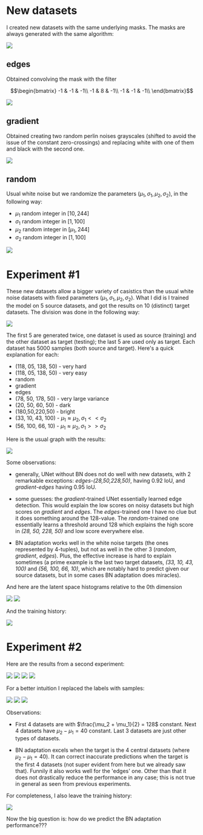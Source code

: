 # New datasets

I created new datasets with the same underlying masks. The masks are always generated with the same algorithm:

<img src="https://github.com/MarcoFurlan99/4_latent_space_histograms/blob/master/images/masks.png?raw=true">

## edges

Obtained convolving the mask with the filter

$$\begin{bmatrix}
-1 & -1 & -1\\
-1 &  8 & -1\\
-1 & -1 & -1\\
\end{bmatrix}$$

<img src="https://github.com/MarcoFurlan99/4_latent_space_histograms/blob/master/images/edges.png?raw=true">

## gradient

Obtained creating two random perlin noises grayscales (shifted to avoid the issue of the constant zero-crossings) and replacing white with one of them and black with the second one.

<img src="https://github.com/MarcoFurlan99/4_latent_space_histograms/blob/master/images/gradient.png?raw=true">

## random

Usual white noise but we randomize the parameters $(\mu_1,\sigma_1, \mu_2, \sigma_2)$, in the following way:
- $\mu_1$ random integer in $[10, 244]$
- $\sigma_1$ random integer in $[1, 100]$
- $\mu_2$ random integer in $[\mu_1, 244]$
- $\sigma_2$ random integer in $[1, 100]$

<img src="https://github.com/MarcoFurlan99/4_latent_space_histograms/blob/master/images/random.png?raw=true">

# Experiment \#1

These new datasets allow a bigger variety of casistics than the usual white noise datasets with fixed parameters $(\mu_1,\sigma_1, \mu_2, \sigma_2)$. What I did is I trained the model on 5 source datasets, and got the results on 10 (distinct) target datasets. The division was done in the following way:

<img src="https://github.com/MarcoFurlan99/4_latent_space_histograms/blob/master/images/samples.png?raw=true">

The first 5 are generated twice, one dataset is used as source (training) and the other dataset as target (testing); the last 5 are used only as target. Each dataset has 5000 samples (both source and target). Here's a quick explanation for each:

- (118, 05, 138, 50) - very hard
- (118, 05, 138, 50) - very easy
- random
- gradient
- edges
- (78, 50, 178, 50) - very large variance
- (20, 50, 60, 50) - dark
- (180,50,220,50) - bright
- (33, 10, 43, 100) - $\mu_1 \approx \mu_2, \sigma_1 << \sigma_2$
- (56, 100, 66, 10) - $\mu_1 \approx \mu_2, \sigma_1 >> \sigma_2$




Here is the usual graph with the results:

<img src="https://github.com/MarcoFurlan99/4_latent_space_histograms/blob/master/images/results.png?raw=true">

Some observations:
- generally, UNet without BN does not do well with new datasets, with 2 remarkable exceptions: *edges-(28,50,228,50)*, having 0.92 IoU, and *gradient-edges* having 0.95 IoU.

- some guesses: the *gradient*-trained UNet essentially learned edge detection. This would explain the low scores on noisy datasets but high scores on *gradient* and *edges*. The *edges*-trained one I have no clue but it does something around the 128-value. The *random*-trained one essentially learns a threshold around 128 which explains the high score in *(28, 50, 228, 50)* and low score everywhere else.

- BN adaptation works well in the white noise targets (the ones represented by 4-tuples), but not as well in the other 3 (*random*, *gradient*, *edges*). Plus, the effective increase is hard to explain sometimes (a prime example is the last two target datasets, *(33, 10, 43, 100)* and *(56, 100, 66, 10)*, which are notably hard to predict given our source datasets, but in some cases BN adaptation does miracles).

And here are the latent space histograms relative to the 0th dimension

<img src="https://github.com/MarcoFurlan99/4_latent_space_histograms/blob/master/images/dim0.png?raw=true">

<img src="https://github.com/MarcoFurlan99/4_latent_space_histograms/blob/master/images/dim0_adapted.png?raw=true">

And the training history:

<img src="https://github.com/MarcoFurlan99/4_latent_space_histograms/blob/master/images/training_history.png?raw=true">

# Experiment \#2

Here are the results from a second experiment:

<img src="https://github.com/MarcoFurlan99/4_latent_space_histograms/blob/master/images/samples_2.png?raw=true">

<img src="https://github.com/MarcoFurlan99/4_latent_space_histograms/blob/master/images/graph_2d.png?raw=true">

<img src="https://github.com/MarcoFurlan99/4_latent_space_histograms/blob/master/images/graph_2d_adapted.png?raw=true">

<img src="https://github.com/MarcoFurlan99/4_latent_space_histograms/blob/master/images/graph_2d_diff.png?raw=true">

For a better intuition I replaced the labels with samples:

<img src="https://github.com/MarcoFurlan99/4_latent_space_histograms/blob/master/images/graph_2d_imgs.png?raw=true">

<img src="https://github.com/MarcoFurlan99/4_latent_space_histograms/blob/master/images/graph_2d_adapted_imgs.png?raw=true">

<img src="https://github.com/MarcoFurlan99/4_latent_space_histograms/blob/master/images/graph_2d_diff_imgs.png?raw=true">

Observations:

- First 4 datasets are with $\frac{\mu_2 + \mu_1}{2} = 128$ constant. Next 4 datasets have $\mu_2 - \mu_1 = 40$ constant. Last 3 datasets are just other types of datasets.

- BN adaptation excels when the target is the 4 central datasets (where $\mu_2 - \mu_1 = 40$). It can correct inaccurate predictions when the target is the first 4 datasets (not super evident from here but we already saw that). Funnily it also works well for the 'edges' one. Other than that it does not drastically reduce the performance in any case; this is not true in general as seen from previous experiments.

For completeness, I also leave the training history:

<img src="https://github.com/MarcoFurlan99/4_latent_space_histograms/blob/master/images/training_history_2.png?raw=true">

Now the big question is: how do we predict the BN adaptation performance???